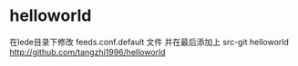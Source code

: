# helloworld

在lede目录下修改 feeds.conf.default 文件
并在最后添加上
src-git helloworld http://github.com/tangzhi1996/helloworld
